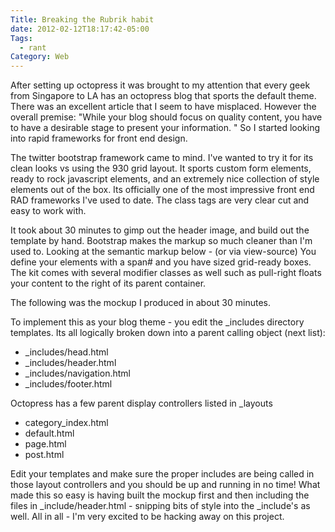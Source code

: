```yaml
---
Title: Breaking the Rubrik habit
date: 2012-02-12T18:17:42-05:00
Tags:
  - rant
Category: Web
---
```


After setting up octopress it was brought to my attention that every geek from Singapore to LA has an octopress blog that sports the default theme. There was an excellent article that I seem to have misplaced. However the overall premise: "While your blog should focus on quality content, you have to have a desirable stage to present your information. " So I started looking into rapid frameworks for front end design.

<!-- more -->

The twitter bootstrap framework came to mind. I've wanted to try it for its clean looks vs using the 930 grid layout. It sports custom form elements, ready to rock javascript elements, and an extremely nice collection of style elements out of the box. Its officially one of the most impressive front end RAD frameworks I've used to date. The class tags are very clear cut and easy to work with.

It took about 30 minutes to gimp out the header image, and build out the template by hand. Bootstrap makes the markup so much cleaner than I'm used to. Looking at the semantic markup below - (or via view-source) You define your elements with a span# and you have sized grid-ready boxes. The kit comes with several modifier classes as well such as pull-right floats your content to the right of its parent container.  


The following was the mockup I produced in about 30 minutes.

<script type="text/javascript" src="http://gist.github.com/1807500.js"></script>

To implement this as your blog theme - you edit the _includes directory templates. Its all logically broken down into a parent calling object (next list):

  - _includes/head.html
  - _includes/header.html
  - _includes/navigation.html
  - _includes/footer.html

Octopress has a few parent display controllers listed in _layouts

  - category_index.html
  - default.html
  - page.html
  - post.html

Edit your templates and make sure the proper includes are being called in those layout controllers and you should be up and running in no time! What made this so easy is having built the mockup first and then including the files in _include/header.html - snipping bits of style into the _include's as well. All in all - I'm very excited to be hacking away on this project.
